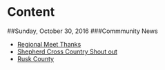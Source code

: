 # Content

##Sunday, October 30, 2016
###Commmunity News
* [Regional Meet Thanks](ShepherdCrossCountry/regionalmeetthanks.md)
* [Shepherd Cross Country Shout out](ShepherdPoliceDepartment/Shepherdcrosscounty.md)
* [Rusk County](ShepherdPoliceDepartment/ruskcounty.md)